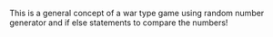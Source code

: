 This is a general concept of a war type game using random number generator and if else statements to compare the numbers!
